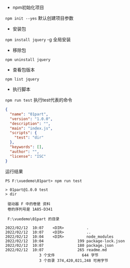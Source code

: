 * npm初始化项目

`npm init --yes` 默认创建项目参数

* 安装包

`npm install jquery` -g 全局安装

* 移除包

`npm uninstall jquery`

* 查看包版本

`npm list jquery`

* 执行脚本

`npm run test` 执行test代表的命令

```json
{
  "name": "01part",
  "version": "1.0.0",
  "description": "",
  "main": "index.js",
  "scripts": {
    "test": "dir"
  },
  "keywords": [],
  "author": "",
  "license": "ISC"
}
```

运行结果

```shell
PS F:\vuedemo\01part> npm run test

> 01part@1.0.0 test
> dir

 驱动器 F 中的卷是 资料
 卷的序列号是 1A85-D341

 F:\vuedemo\01part 的目录

2022/02/12  10:07    <DIR>          .
2022/02/12  10:07    <DIR>          ..
2022/02/12  10:04    <DIR>          node_modules
2022/02/12  10:04               199 package-lock.json
2022/02/12  10:07               180 package.json
2022/02/12  10:07               265 readme.md
               3 个文件            644 字节
               3 个目录 374,420,021,248 可用字节
```

